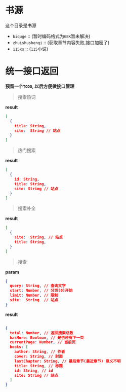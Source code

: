 # 书源

这个目录是书源

- `biquge` :: (暂时编码格式为`GBK`暂未解决)
- `zhuishushenqi` :: (获取章节内容失败,接口加密了)
- `115xs` :: (`115`小说)


# 统一接口返回

**预留一个`TODO`, 以后方便做接口管理**

> 搜索热词

**result**

```json
[
  {
    title: String,
    site:  String // 站点
  }
]
```

> 热门搜索

**result**

```json
[
  {
    id: String,
    title: String,
    site: String // 站点
  }
]
```

> 搜索补全

**result**

```json
[
  {
    site:  String, // 站点
    title: String,
  }
]
```

> 搜索

**param**

```json
{
  query: String, // 查询文字
  start: Number, // 分页(0)开始
  limit: Number, // 限制
  site:  String  // 站点
}
```

**result**

```json

{
  total: Number, // 返回搜索总数
  hasMore: Boolean, // 是否还有下一页
  currentPage: Number, // 当前页
  books: [
    author: String, // 作者 
    cover: String, // 封面
    lastChapter: String, // 最后章节(最近章节) 意义不明
    title: String, // 标题
    id: String, // id
    site: String // 站点
  ]
}
```